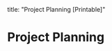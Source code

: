 <frontmatter>
title: "Project Planning [Printable]"
</frontmatter>

<link rel="stylesheet" href="{{baseUrl}}/css/textbook.css">
<link rel="stylesheet" href="{{baseUrl}}/css/print.css">

<div class="website-content">

<div id="main">

# Project Planning

<include src="workBreakdownStructure/unit-inParent-asFlat-print.md" boilerplate />
<include src="milestones/unit-inParent-asFlat-print.md" boilerplate />
<include src="buffers/unit-inParent-asFlat-print.md" boilerplate />
<include src="issueTrackers/unit-inParent-asFlat-print.md" boilerplate />
<include src="ganttCharts/unit-inParent-asFlat-print.md" boilerplate />
<include src="pertCharts/unit-inParent-asFlat-print.md" boilerplate />

</div>

</div>
